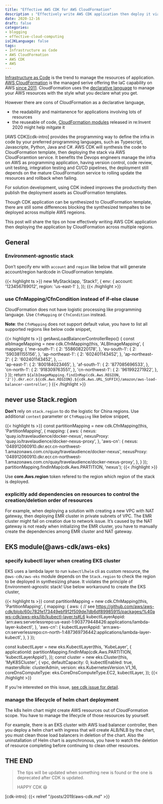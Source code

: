 ```yaml
---
title: "Effective AWS CDK for AWS CloudFormation"
description : "Effectively write AWS CDK application then deploy it via AWS CloudFormation across multiple regions"
date: 2020-12-16
draft: false
categories:
- blogging
- effective-cloud-computing
isCJKLanguage: false
tags:
- Infrastructure as Code
- AWS CloudFormation
- AWS CDK
- AWS
---
```


[Infrastructure as Code][infra-as-cdoe] is the trend to manage the resources of application. [AWS CloudFormation][aws-cloudformation] is the managed serive offering the IaC capability on AWS [since 2011][cloudformation-announcement-blog]. CloudFormation uses the [declarative language][declarative-programming] to manage your AWS resources with the style what you declare what you get.

However there are cons of CloudFormation as a declarative language,
- the readability and maintanence for applications involving lots of resources
- the reuseable of code, [CloudFormation modules][cloudformation-modules] released in re:Invent 2020 might help mitgate it

[AWS CDK][cdk-intro] provides the programming way to define the infra in code by your preferred programming languages, such as Typescript, Javascripte, Python, Java and C#. AWS CDK will synthesis the code to CloudFormation template, then deploying the stack via AWS CloudForamtion service. It benefits the Devops engineers manage the infra on AWS as programming application, having version control, code review, unit testing, integration testing and CI/CD pipelines, the deployment still depends on the mature CloudFormation service to rolling update the resources and rollback when failing.

For solution development, using CDK indeed improves the productivity then publish the deployment assets as CloudFormation templates.

Though CDK application can be synthesized to CloudFormation template, there are still some differences blocking the synthesized tempaltes to be deployed across multiple AWS regeions. 

This post will share the tips on how effectively writing AWS CDK application then deploying the application by CloudFormation across multiple regions.

<!--more-->

## General
### Environment-agnostic stack

Don’t specify env with `account` and `region` like below that will generate account/region hardcode in CloudFormation template.

{{< highlight ts >}}
new MyStack(app, 'Stack1', {
    env: {
      account: '123456789012',
      region: 'us-east-1'
    },
});
{{< /highlight >}}

### use CfnMapping/CfnCondition instead of if-else clause

CloudFormation does not have logistic processing like programming language. Use `CfnMapping` or `CfnCondition` instead.

**Note**: the `CfnMapping` does not support default value, you have to list all supported regions like below code snippet,

{{< highlight ts >}}
getAwsLoadBalancerControllerRepo() {
    const albImageMapping = new cdk.CfnMapping(this, 'ALBImageMapping', {
      mapping: {
        'me-south-1': {
          2: '558608220178',
        },
        'eu-south-1': {
          2: '590381155156',
        },
        'ap-northeast-1': {
          2: '602401143452',
        },
        'ap-northeast-2': {
          2: '602401143452',
        },
        ...        
        'ap-east-1': {
          2: '800184023465',
        },
        'af-south-1': {
          2: '877085696533',
        },
        'cn-north-1': {
          2: '918309763551',
        },
        'cn-northwest-1': {
          2: '961992271922',
        },
      }
    }); 
    return `${albImageMapping.findInMap(cdk.Aws.REGION, '2')}.dkr.ecr.${cdk.Aws.REGION}.${cdk.Aws.URL_SUFFIX}/amazon/aws-load-balancer-controller`;
  }
{{< /highlight >}}

## never use Stack.region

**Don’t** rely on `stack.region` to do the logistic for China regions. Use additional `context` parameter or `CfnMapping` like below snippet,

{{< highlight ts >}}
const partitionMapping = new cdk.CfnMapping(this, 'PartitionMapping', {
    mapping: {
      aws: {
        nexus: 'quay.io/travelaudience/docker-nexus',
        nexusProxy: 'quay.io/travelaudience/docker-nexus-proxy',
      },
      'aws-cn': {
        nexus: '048912060910.dkr.ecr.cn-northwest-1.amazonaws.com.cn/quay/travelaudience/docker-nexus',
        nexusProxy: '048912060910.dkr.ecr.cn-northwest-1.amazonaws.com.cn/quay/travelaudience/docker-nexus-proxy',
      },
    }
  });
partitionMapping.findInMap(cdk.Aws.PARTITION, 'nexus');
{{< /highlight >}}

Use **core.Aws.region** token refered to the region which region of the stack is deployed.

### explicitly add dependencies on resources to control the creation/deletion order of resources

For example, when deploying a solution with creating a new VPC with NAT gateway, then deploying EMR cluster in private subnets of VPC. The EMR cluster might fail on creation due to network issue. It’s caused by the NAT gateway is not ready when initializing the EMR cluster, you have to manually create the dependencies among EMR cluster and NAT gateway.

## EKS module(@aws-cdk/aws-eks)

### specify kubectl layer when creating EKS cluster

EKS uses a lambda layer to run `kubectl`/`helm` cli as custom resource, the `@aws-cdk/aws-eks` module depends on the `Stack.region` to check the region to be deployed in synthesizing phase. It violates the principle of Environment-agnostic stack! Use below workaround to create the EKS cluster,

{{< highlight ts >}}
const partitionMapping = new cdk.CfnMapping(this, 'PartitionMapping', {
  mapping: {
    aws: {
      // see https://github.com/aws/aws-cdk/blob/60c782fe173449ebf912f509de7db6df89985915/packages/%40aws-cdk/aws-eks/lib/kubectl-layer.ts#L6
      kubectlLayerAppid: 'arn:aws:serverlessrepo:us-east-1:903779448426:applications/lambda-layer-kubectl',
    },
    'aws-cn': {
      kubectlLayerAppid: 'arn:aws-cn:serverlessrepo:cn-north-1:487369736442:applications/lambda-layer-kubectl',
    },
  }
});

const kubectlLayer = new eks.KubectlLayer(this, 'KubeLayer', {
  applicationId: partitionMapping.findInMap(cdk.Aws.PARTITION, 'kubectlLayerAppid'),
});
const cluster = new eks.Cluster(this, 'MyK8SCluster', {
  vpc,
  defaultCapacity: 0,
  kubectlEnabled: true,
  mastersRole: clusterAdmin,
  version: eks.KubernetesVersion.V1_16,
  coreDnsComputeType: eks.CoreDnsComputeType.EC2,
  kubectlLayer,
});
{{< /highlight >}}

If you're interested on this issue, [see cdk issue for detail](https://github.com/aws/aws-cdk/issues/12018).

### manage the lifecycle of helm chart deployment

The k8s helm chart might create AWS resources out of CloudFormation scope. You have to manage the lifecycle of those resources by yourself. 

For example, there is an EKS cluster with AWS load balancer controller, then you deploy a helm chart with ingress that will create ALB/NLB by the chart, you must clean those load balancers in deletion of the chart. Also the uninstallation of Helm chart is asynchronous, you have to watch the deletion of resource completing before continuing to clean other resources.

## THE END

> The tips will be updated when something new is found or the one is deprecated after CDK is updated.
> 
> HAPPY CDK :satisfied:

[infra-as-cdoe]: https://en.wikipedia.org/wiki/Infrastructure_as_code
[aws-cloudformation]: https://aws.amazon.com/cloudformation/
[cloudformation-announcement-blog]: https://aws.amazon.com/blogs/aws/cloudformation-create-your-aws-stack-from-a-recipe/
[declarative-programming]: https://en.wikipedia.org/wiki/Declarative_programming
[cloudformation-modules]: https://aws.amazon.com/blogs/mt/introducing-aws-cloudformation-modules/
[cdk-intro]: {{< relref "/posts/2019/aws-cdk.md" >}}